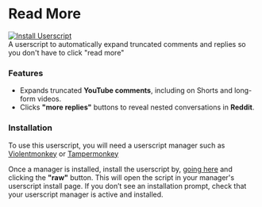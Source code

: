 # Read More
[![Install Userscript](https://img.shields.io/badge/install-userscript-brightgreen)](https://raw.githubusercontent.com/DaBlower/FIX-IT/main/readmore.user.js)
<br>
A userscript to automatically expand truncated comments and replies so you don't have to click "read more"

### Features
- Expands truncated **YouTube comments**, including on Shorts and long-form videos.
- Clicks **"more replies"** buttons to reveal nested conversations in **Reddit**.

### Installation
To use this userscript, you will need a userscript manager such as [Violentmonkey](https://github.com/Violentmonkey/Violentmonkey) or [Tampermonkey](https://www.tampermonkey.net/index.php)

Once a manager is installed, install the userscript by, [going here](readmore.user.js) and clicking the **"raw"** button. This will open the script in your manager's userscript install page.
If you don’t see an installation prompt, check that your userscript manager is active and installed.
